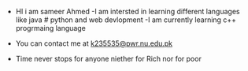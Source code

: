   - HI  i am sameer Ahmed
-I am intersted in learning different languages like java # python and web devlopment 
-I am currently learning c++ progrmaing language

- You can contact me at k235535@pwr.nu.edu.pk

- Time never stops for anyone niether for Rich nor for poor

<!---
sameerahmed643/sameerahmed643 is a ✨ special ✨ repository because its `README.md` (this file) appears on your GitHub profile.
You can click the Preview link to take a look at your changes.
--->
